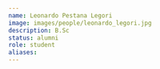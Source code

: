 ```yaml
---
name: Leonardo Pestana Legori
image: images/people/leonardo_legori.jpg
description: B.Sc
status: alumni
role: student
aliases:
---
```

